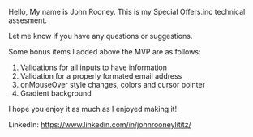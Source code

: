 Hello, My name is John Rooney.
This is my Special Offers.inc technical assesment.

Let me know if you have any questions or suggestions.

Some bonus items I added above the MVP are as follows:
  1. Validations for all inputs to have information
  2. Validation for a properly formated email address
  3. onMouseOver style changes, colors and cursor pointer
  4. Gradient background

I hope you enjoy it as much as I enjoyed making it!

LinkedIn: https://www.linkedin.com/in/johnrooneylititz/
